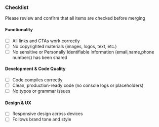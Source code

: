 ### Checklist
Please review and confirm that all items are checked before merging

#### Functionality
- [ ] All links and CTAs work correctly
- [ ] No copyrighted materials (images, logos, text, etc.)
- [ ] No sensitive or Personally Identifiable Information (email,name,phone numbers) has been shared

#### Development & Code Quality
- [ ] Code compiles correctly
- [ ] Clean, production-ready code (no console logs or placeholders)
- [ ] No typos or grammar issues

#### Design & UX
- [ ] Responsive design across devices
- [ ] Follows brand tone and style
